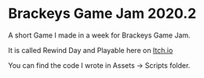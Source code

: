 # Brackeys Game Jam 2020.2
A short Game I made in a week for Brackeys Game Jam.

It is called Rewind Day and Playable here on [Itch.io](https://liljosh.itch.io/rewind-day) 

You can find the code I wrote in Assets -> Scripts folder.

